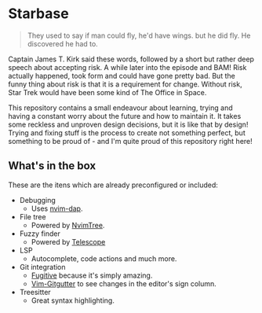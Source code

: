# Starbase

> They used to say if man could fly, he'd have wings.
> but he did fly. He discovered he had to.

Captain James T. Kirk said these words, followed by a short but rather deep
speech about accepting risk. A while later into the episode and BAM! Risk
actually happened, took form and could have gone pretty bad. But the funny
thing about risk is that it is a requirement for change. Without risk, Star Trek
would have been some kind of The Office in Space.

This repository contains a small endeavour about learning, trying and having a
constant worry about the future and how to maintain it. It takes some reckless
and unproven design decisions, but it is like that by design! Trying and fixing
stuff is the process to create not something perfect, but something to be proud
of - and I'm quite proud of this repository right here!

## What's in the box

These are the itens which are already preconfigured or included:

- Debugging
	- Uses [nvim-dap](https://github.com/mfussenegger/nvim-dap).
- File tree
	- Powered by [NvimTree](https://github.com/nvim-tree/nvim-tree.lua).
- Fuzzy finder
	- Powered by [Telescope](https://github.com/nvim-telescope/telescope.nvim)
- LSP
	- Autocomplete, code actions and much more.
- Git integration
	- [Fugitive](https://github.com/tpope/vim-fugitive) because it's simply
	  amazing.
	- [Vim-Gitgutter](https://github.com/airblade/vim-gitgutter) to see changes
	  in the editor's sign column.
- Treesitter
	- Great syntax highlighting.
